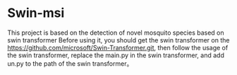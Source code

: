 # Swin-msi
This project is based on the detection of novel mosquito species based on swin transformer
Before using it, you should get the swin transformer on the https://github.com/microsoft/Swin-Transformer.git, then follow the usage of the swin transformer, replace the main.py in the swin transformer, and add un.py to the path of the swin transformer。
